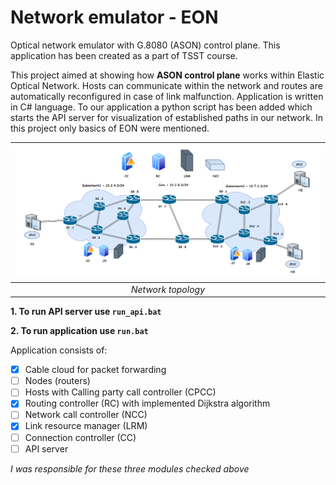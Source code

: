 # Network emulator - EON
Optical network emulator with G.8080 (ASON) control plane. This application has been created as a part of TSST course.

This project aimed at showing how **ASON control plane** works within Elastic Optical Network. Hosts can communicate within the network and routes
are automatically reconfigured in case of link malfunction. Application is written in C# language. To our application a python script
has been added which starts the API server for visualization of established paths in our network. In this project only basics of EON were mentioned.

| ![Topology](./Resources/topology.png) |
|:--:|
|*Network topology*|

**1. To run API server use ```run_api.bat```**

**2. To run application use ```run.bat```**  

Application consists of:
- [x] Cable cloud for packet forwarding
- [ ] Nodes (routers)
- [ ] Hosts with Calling party call controller (CPCC)
- [x] Routing controller (RC) with implemented Dijkstra algorithm
- [ ] Network call controller (NCC)
- [x] Link resource manager (LRM)
- [ ] Connection controller (CC)
- [ ] API server

*I was responsible for these three modules checked above*
